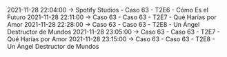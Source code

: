 2021-11-28 22:04:00 -> Spotify Studios - Caso 63 - T2E6 - Cómo Es el Futuro
2021-11-28 22:11:00 -> Caso 63 - Caso 63 - T2E7 - Qué Harías por Amor
2021-11-28 22:28:00 -> Caso 63 - Caso 63 - T2E8 - Un Ángel Destructor de Mundos
2021-11-28 23:05:00 -> Caso 63 - Caso 63 - T2E7 - Qué Harías por Amor
2021-11-28 23:15:00 -> Caso 63 - Caso 63 - T2E8 - Un Ángel Destructor de Mundos
